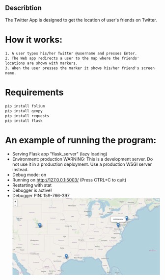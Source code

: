 ## Describtion
The Twitter App is designed to get the location of user's friends on Twitter.
# How it works:
    1. A user types his/her Twitter @username and presses Enter.
    2. The Web app redirects a user to the map where the friends' locations are shown with markers.
    3. When the user presses the marker it shows his/her friend's screen name.
# Requirements
    pip install folium
    pip install geopy
    pip install requests
    pip install flask
# An example of running the program:
* Serving Flask app "flask_server" (lazy loading)
 * Environment: production
   WARNING: This is a development server. Do not use it in a production deployment.
   Use a production WSGI server instead.
 * Debug mode: on
 * Running on http://127.0.0.1:5003/ (Press CTRL+C to quit)
 * Restarting with stat
 * Debugger is active!
 * Debugger PIN: 159-766-397
 ![](images/example_screenshot.png)
 
